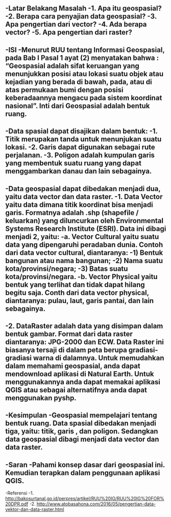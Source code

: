 -Latar Belakang Masalah
-1.      Apa itu geospasial?
-2.      Berapa cara penyajian data geospasial?
-3.      Apa pengertian dari vector?
-4.      Ada berapa vector?
-5.      Apa pengertian dari raster?
-
-ISI
-Menurut RUU tentang Informasi Geospasial, pada Bab I Pasal 1 ayat (2) menyatakan bahwa : “Geospasial adalah sifat keruangan yang menunjukkan posisi atau lokasi suatu objek atau kejadian yang berada di bawah, pada, atau di atas permukaan bumi dengan posisi keberadaannya mengacu pada sistem koordinat nasional”. Inti dari Geospasial adalah bentuk ruang.
-
-Data spasial dapat disajikan dalam bentuk:
-1.	Titik merupakan tanda untuk menunjukan suatu lokasi.
-2.	Garis dapat digunakan sebagai rute perjalanan.
-3.	Poligon adalah kumpulan garis yang membentuk suatu ruang yang dapat menggambarkan danau dan lain sebagainya. 
-
-Data geospasial dapat dibedakan menjadi dua, yaitu data vector dan data raster. 
-1.	Data Vector yaitu data dimana titik koordinat bisa menjadi garis. Formatnya adalah .shp (shapefile / keluarkan) yang diluncurkan oleh Environmental Systems Research Institute (ESRI). Data ini dibagi menjadi 2, yaitu:
-a.	Vector Cultural yaitu suatu data yang dipengaruhi peradaban dunia. Contoh dari data vector cultural, diantaranya:
-1)	Bentuk bangunan atau nama bangunan;
-2)	Nama suatu kota/provinsi/negara;
-3)	Batas suatu kota/provinsi/negara.
-b.	Vector Physical yaitu bentuk yang terlihat dan tidak dapat hilang begitu saja. Conth dari data vector physical, diantaranya: pulau, laut, garis pantai, dan lain sebagainya.
-
-2.	DataRaster adalah data yang disimpan dalam bentuk gambar. Format dari data raster diantaranya: JPG-2000 dan ECW. Data Raster ini biasanya tersaji di dalam peta berupa gradiasi-gradiasi warna di dalamnya. Untuk memudahkan dalam memahami geospasial, anda dapat mendownload aplikasi di Natural Earth. Untuk menggunakannya anda dapat memakai aplikasi QGIS atau sebagai alternatifnya anda dapat menggunakan pyshp.
-
-Kesimpulan
-Geospasial mempelajari tentang bentuk ruang. Data spasial dibedakan menjadi tiga, yaitu: titik, garis , dan poligon. Sedangkan data geospasial dibagi menjadi data vector dan data raster.
-
-Saran
-Pahami konsep dasar dari geospasial ini. Kemudian terapkan dalam penggunaan aplikasi QGIS.
-
-Referensi
-1.	http://bakosurtanal.go.id/perpres/artikel/RUU%20IG/RUU%20IG%20FOR%20DPR.pdf
-2.	http://www.atobasahona.com/2016/05/pengertian-data-vektor-dan-data-raster.html